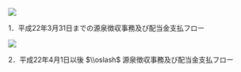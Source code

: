 ![](https://www.nta.go.jp/tmp/6f4c0b5b-961d-4948-91b8-b8392581dd86/images/916b1529043ebd34cf7cbc262fc1c1373a38053b0013c9bf3edcdeebde8dd876.jpg)

1．平成22年3月31日までの源泉徴収事務及び配当金支払フロー

![](https://www.nta.go.jp/tmp/6f4c0b5b-961d-4948-91b8-b8392581dd86/images/d0c438b493e98f8e7a478d6f8a9a41d6ba5452cf5242a37f896e9cacd84b6ad0.jpg)

2．平成22年4月1日以後 $\\oslash$ 源泉徴収事務及び配当金支払フロー